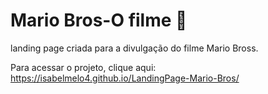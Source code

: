 # Mario Bros-O filme  🍄

landing page criada para a divulgação do filme Mario Bross.

Para acessar o projeto, clique aqui: https://isabelmelo4.github.io/LandingPage-Mario-Bros/
 
